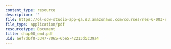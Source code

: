 ```yaml
---
content_type: resource
description: ''
file: https://ol-ocw-studio-app-qa.s3.amazonaws.com/courses/res-6-003-electromechanical-dynamics-spring-2009/aef7d6f8334770656be542213d5c39a4_chap08_emd.pdf
file_type: application/pdf
resourcetype: Document
title: chap08_emd.pdf
uid: aef7d6f8-3347-7065-6be5-42213d5c39a4
---
```

